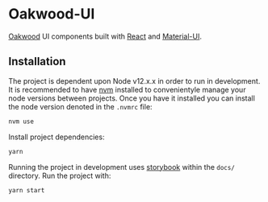# Oakwood-UI

[Oakwood](https://oakwood.se) UI components built with [React](https://reactjs.org/) and [Material-UI](https://material-ui.com/).

## Installation

The project is dependent upon Node v12.x.x in order to run in development. It is recommended to have [nvm](https://github.com/nvm-sh/nvm#node-version-manager---) installed to convenientyle manage your node versions between projects. Once you have it installed you can install the node version denoted in the `.nvmrc` file:

```bash
nvm use
```

Install project dependencies:

```bash
yarn
```

Running the project in development uses [storybook](https://storybook.js.org/) within the `docs/` directory. Run the project with:

```bash
yarn start
```
